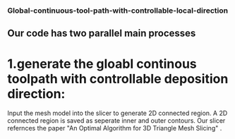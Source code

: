 ### Global-continuous-tool-path-with-controllable-local-direction
##  Our code has two parallel main processes  
# 1.generate the gloabl continous toolpath with controllable deposition direction:
Input the mesh model into the slicer to generate 2D connected region. A 2D connected region is saved as seperate inner and outer contours. Our slicer refernces the paper "An Optimal Algorithm for 3D Triangle Mesh Slicing" .   
 
